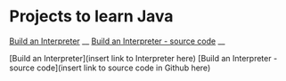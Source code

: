 # Projects to learn Java

[Build an Interpreter](http://www.craftinginterpreters.com/introduction.html) __
[Build an Interpreter - source code](http://www.craftinginterpreters.com/introduction.html) __


[Build an Interpreter](insert link to Interpreter here)
[Build an Interpreter - source code](insert link to source code in Github here)
